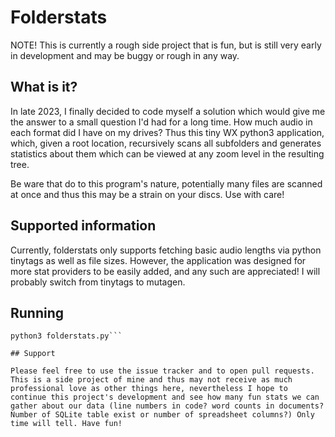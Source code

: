 # Folderstats

NOTE! This is currently a rough side project that is fun, but is still very early in development and may be buggy or rough in any way.

## What is it?

In late 2023, I finally decided to code myself a solution which would give me the answer to a small question I'd had for a long time. How much audio in each format did I have on my drives? Thus this tiny WX python3 application, which, given a root location, recursively scans all subfolders and generates statistics about them which can be viewed at any zoom level in the resulting tree.

Be ware that do to this program's nature, potentially many files are scanned at once and thus this may be a strain on your discs. Use with care!

## Supported information

Currently, folderstats only supports fetching basic audio lengths via python tinytags as well as file sizes. However, the application was designed for more stat providers to be easily added, and any such are appreciated! I will probably switch from tinytags to mutagen.

## Running

```pip install -r requirements.txt
python3 folderstats.py```

## Support

Please feel free to use the issue tracker and to open pull requests. This is a side project of mine and thus may not receive as much professional love as other things here, nevertheless I hope to continue this project's development and see how many fun stats we can gather about our data (line numbers in code? word counts in documents? Number of SQLite table exist or number of spreadsheet columns?) Only time will tell. Have fun!
